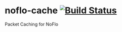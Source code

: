 # noflo-cache [![Build Status](https://secure.travis-ci.org/kenhkan/noflo-cache.png?branch=master)](http://travis-ci.org/kenhkan/noflo-cache)

Packet Caching for NoFlo
